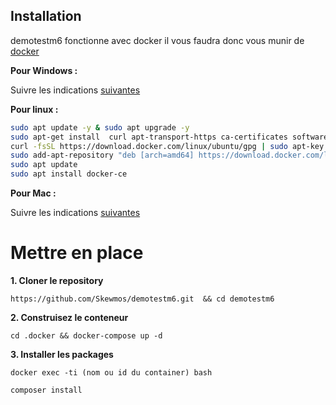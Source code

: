 ## Installation

demotestm6 fonctionne avec docker il vous faudra donc vous munir de [docker](https://www.docker.com/)

**Pour Windows :**

Suivre les indications [suivantes](https://docs.docker.com/docker-for-windows/install/)

**Pour linux :**

```bash
sudo apt update -y & sudo apt upgrade -y
sudo apt-get install  curl apt-transport-https ca-certificates software-properties-common
curl -fsSL https://download.docker.com/linux/ubuntu/gpg | sudo apt-key add -
sudo add-apt-repository "deb [arch=amd64] https://download.docker.com/linux/ubuntu $(lsb_release -cs) stable"
sudo apt update
sudo apt install docker-ce
```

**Pour Mac :**

Suivre les indications [suivantes](https://docs.docker.com/docker-for-mac/install/)

# Mettre en place

**1. Cloner le repository**

`https://github.com/Skewmos/demotestm6.git  && cd demotestm6`

**2. Construisez le conteneur**

`cd .docker && docker-compose up -d`

**3. Installer les packages**

`docker exec -ti (nom ou id du container) bash`

`composer install`
